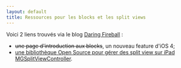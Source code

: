 ```yaml
---
layout: default
title: Ressources pour les blocks et les split views
---
```


Voici 2 liens trouvés via le blog [Daring Fireball](https://daringfireball.net/) :

* ~~une page d'introduction aux blocks~~, un nouveau feature d'iOS 4;
* [une bibliothèque Open Source pour gérer des split view sur iPad MGSplitViewController](http://mattgemmell.com/2010/07/31/mgsplitviewcontroller-for-ipad).
